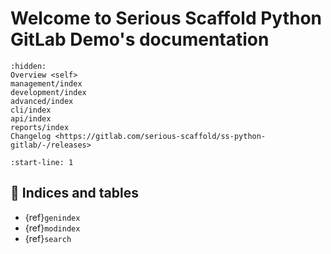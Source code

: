 # Welcome to Serious Scaffold Python GitLab Demo's documentation

```{toctree}
:hidden:
Overview <self>
management/index
development/index
advanced/index
cli/index
api/index
reports/index
Changelog <https://gitlab.com/serious-scaffold/ss-python-gitlab/-/releases>
```

```{include} ../README.md
:start-line: 1
```

## 🔖 Indices and tables

* {ref}`genindex`
* {ref}`modindex`
* {ref}`search`
